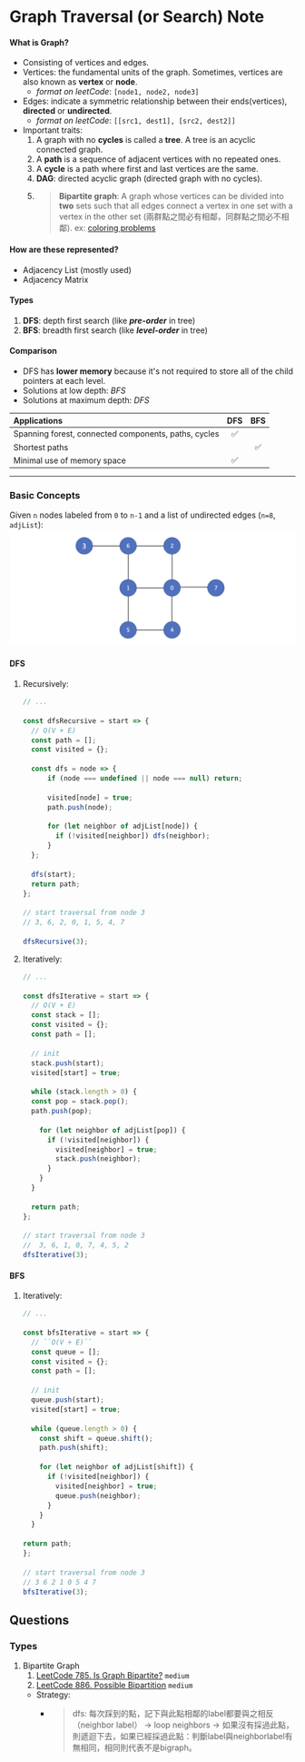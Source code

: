 # Graph Traversal (or Search) Note
####    What is Graph?
- Consisting of vertices and edges.
- Vertices: the fundamental units of the graph. Sometimes, vertices are also known as **vertex** or **node**.
  - *format on leetCode*: ``[node1, node2, node3]``
- Edges: indicate a symmetric relationship between their ends(vertices), **directed** or **undirected**. 
  - *format on leetCode*: ``[[src1, dest1], [src2, dest2]]``
- Important traits:
    1. A graph with no **cycles** is called a **tree**. A tree is an acyclic connected graph.
    2. A **path** is a sequence of adjacent vertices with no repeated ones.
    3. A **cycle** is a path where first and last vertices are the same.
    4. **DAG**: directed acyclic graph (directed graph with no cycles).
    5. >**Bipartite graph**: A graph whose vertices can be divided into **two** sets such that all edges connect a vertex in one set with a vertex in the other set
       (兩群點之間必有相鄰，同群點之間必不相鄰). ex: [coloring problems](https://leetcode.com/problems/possible-bipartition/solutions/213114/The-classical-graph-problem-%222-Coloring-Problem%22-solved-using-DFS/)

####    How are these represented?
- Adjacency List (mostly used)
- Adjacency Matrix

####    Types
1. **DFS**: depth first search (like ***pre-order*** in tree)
2. **BFS**: breadth first search (like ***level-order*** in tree)

####    Comparison
- DFS has **lower memory** because it's not required to store all of the child pointers at each level.
- Solutions at low depth: *BFS*
- Solutions at maximum depth: *DFS*

| Applications                                         | DFS | BFS |
|:-----------------------------------------------------|:---:|:---:|
| Spanning forest, connected components, paths, cycles |  ✅  |     |
| Shortest paths                                       |     |  ✅  |
| Minimal use of memory space                          |  ✅  |     |
***

###  Basic Concepts
  Given ``n`` nodes labeled from ``0`` to ``n-1`` and a list of undirected edges (``n=8``, ``adjList``):
  ![Alt text](traversals/graph-dfs.png "Optional title")
####  DFS 
1.  Recursively:
    ```js
    // ...
    
    const dfsRecursive = start => {
      // O(V + E)
      const path = [];
      const visited = {};
      
      const dfs = node => {
          if (node === undefined || node === null) return;
      
          visited[node] = true;
          path.push(node);
      
          for (let neighbor of adjList[node]) {
            if (!visited[neighbor]) dfs(neighbor);
          }
      };
      
      dfs(start);
      return path;
    };
    
    // start traversal from node 3
    // 3, 6, 2, 0, 1, 5, 4, 7

    dfsRecursive(3);
    ```
2.  Iteratively:
    ```js
    // ...
    
    const dfsIterative = start => {
      // O(V + E)
      const stack = [];
      const visited = {};
      const path = [];
    
      // init
      stack.push(start);
      visited[start] = true;
    
      while (stack.length > 0) {
      const pop = stack.pop();
      path.push(pop);
    
        for (let neighbor of adjList[pop]) {
          if (!visited[neighbor]) {
            visited[neighbor] = true;
            stack.push(neighbor);
          }
        }
      }
    
      return path;
    };
    
    // start traversal from node 3
    //  3, 6, 1, 0, 7, 4, 5, 2
    dfsIterative(3);
    ```
####  BFS 
1.  Iteratively:
    ```js
    // ...
    
    const bfsIterative = start => {
      // ``O(V + E)``
      const queue = [];
      const visited = {};
      const path = [];
    
      // init
      queue.push(start);
      visited[start] = true;
    
      while (queue.length > 0) {
        const shift = queue.shift();
        path.push(shift);
    
        for (let neighbor of adjList[shift]) {
          if (!visited[neighbor]) {
            visited[neighbor] = true;
            queue.push(neighbor);
          }
        }
      }
    
    return path;
    };
    
    // start traversal from node 3
    // 3 6 2 1 0 5 4 7
    bfsIterative(3);
    ```

##  Questions
### Types
1. Bipartite Graph
   1. [LeetCode 785. Is Graph Bipartite?](https://leetcode.com/problems/is-graph-bipartite/) ``medium``
   2. [LeetCode 886. Possible Bipartition](https://leetcode.com/problems/possible-bipartition/) ``medium``
   - Strategy:
     - > dfs: 每次踩到的點，記下與此點相鄰的label都要與之相反（neighbor label） -> loop neighbors -> 如果沒有採過此點，則遞迴下去，如果已經採過此點：判斷label與neighborlabel有無相同，相同則代表不是bigraph。

